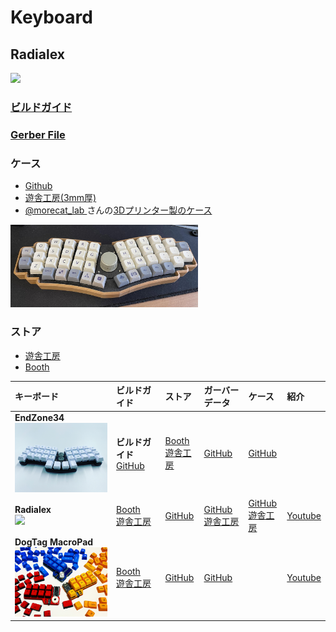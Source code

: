 # Keyboard

## Radialex
<img src = "https://github.com/takashicompany/radialex/raw/master/images/19.jpg?raw=true" width = "400px" />

### [ビルドガイド](https://github.com/takashicompany/radialex)
### [Gerber File](https://github.com/takashicompany/radialex/tree/master/gerber)
### ケース
- [Github](https://github.com/takashicompany/radialex/tree/master/case)
- [遊舎工房(3mm厚)](https://shop.yushakobo.jp/products/keyboard_acrylic_plate?variant=44150778986727)
- [@morecat_lab
](https://twitter.com/morecat_lab)さんの[3Dプリンター製のケース](https://github.com/kuwatay/radialex-3dprint-case)
<img src = "https://github.com/kuwatay/radialex-3dprint-case/raw/main/Images/radialex01.jpg" width = "300px"/>

### ストア
- [遊舎工房](https://shop.yushakobo.jp/products/3350)
- [Booth](https://takashicompany.booth.pm/items/3394593)


|キーボード|ビルドガイド|ストア|ガーバーデータ|ケース|紹介|
|:---|:---|:---|:---|:---|:---|
|**EndZone34**<br><img src = "https://github.com/takashicompany/endzone34/raw/master/images/13.jpg?raw=true" width = "400px" />|**ビルドガイド**  [GitHub](https://github.com/takashicompany/endzone34)|[Booth](https://takashicompany.booth.pm/items/3169572)<br>[遊舎工房](https://shop.yushakobo.jp/products/2992)|[GitHub](https://github.com/takashicompany/endzone34/tree/master/gerber)|[GitHub](https://github.com/takashicompany/endzone34/tree/master/case)||
|**Radialex**<br><img src = "https://github.com/takashicompany/radialex/raw/master/images/19.jpg?raw=true" width = "400px" />|[Booth](https://takashicompany.booth.pm/items/3394593)<br>[遊舎工房](https://shop.yushakobo.jp/products/3350)|[GitHub](https://github.com/takashicompany/radialex)|[GitHub](https://github.com/takashicompany/radialex/tree/master/gerber)<br>[遊舎工房](https://shop.yushakobo.jp/products/oss_pcb?variant=44404010746087)|[GitHub](https://github.com/takashicompany/radialex/tree/master/case)<br>[遊舎工房](https://shop.yushakobo.jp/products/keyboard_acrylic_plate?variant=44150778986727)|[Youtube](https://www.youtube.com/watch?v=C8Qqe03oXgY)|
|**DogTag MacroPad**<br><img src = "https://github.com/takashicompany/dogtag/raw/master/images/20.jpg?raw=true" width = "400px"/>|[Booth](https://takashicompany.booth.pm/items/3459211)<br>[遊舎工房](https://shop.yushakobo.jp/products/3849)|[GitHub](https://github.com/takashicompany/dogtag)|[GitHub](https://github.com/takashicompany/dogtag/tree/master/gerber)||[Youtube](https://www.youtube.com/watch?v=5uZxdYJqcw4)|

